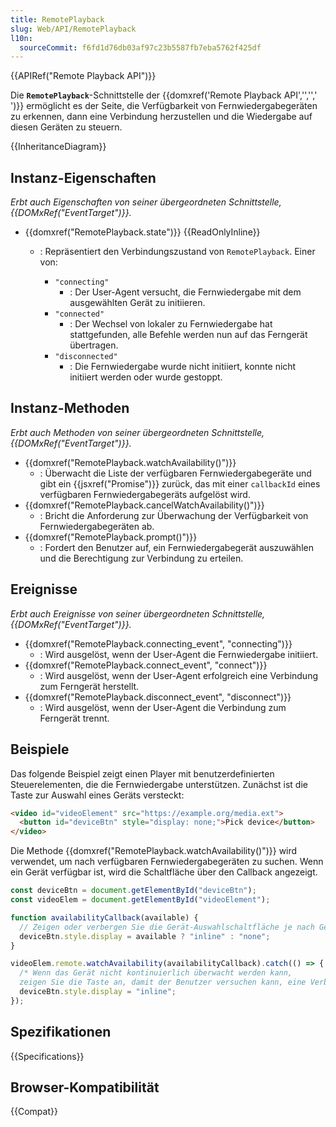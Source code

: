 ```yaml
---
title: RemotePlayback
slug: Web/API/RemotePlayback
l10n:
  sourceCommit: f6fd1d76db03af97c23b5587fb7eba5762f425df
---
```


{{APIRef("Remote Playback API")}}

Die **`RemotePlayback`**-Schnittstelle der {{domxref('Remote Playback API','','',' ')}} ermöglicht es der Seite, die Verfügbarkeit von Fernwiedergabegeräten zu erkennen, dann eine Verbindung herzustellen und die Wiedergabe auf diesen Geräten zu steuern.

{{InheritanceDiagram}}

## Instanz-Eigenschaften

_Erbt auch Eigenschaften von seiner übergeordneten Schnittstelle, {{DOMxRef("EventTarget")}}._

- {{domxref("RemotePlayback.state")}} {{ReadOnlyInline}}

  - : Repräsentiert den Verbindungszustand von `RemotePlayback`. Einer von:

    - `"connecting"`
      - : Der User-Agent versucht, die Fernwiedergabe mit dem ausgewählten Gerät zu initiieren.
    - `"connected"`
      - : Der Wechsel von lokaler zu Fernwiedergabe hat stattgefunden, alle Befehle werden nun auf das Ferngerät übertragen.
    - `"disconnected"`
      - : Die Fernwiedergabe wurde nicht initiiert, konnte nicht initiiert werden oder wurde gestoppt.

## Instanz-Methoden

_Erbt auch Methoden von seiner übergeordneten Schnittstelle, {{DOMxRef("EventTarget")}}._

- {{domxref("RemotePlayback.watchAvailability()")}}
  - : Überwacht die Liste der verfügbaren Fernwiedergabegeräte und gibt ein {{jsxref("Promise")}} zurück, das mit einer `callbackId` eines verfügbaren Fernwiedergabegeräts aufgelöst wird.
- {{domxref("RemotePlayback.cancelWatchAvailability()")}}
  - : Bricht die Anforderung zur Überwachung der Verfügbarkeit von Fernwiedergabegeräten ab.
- {{domxref("RemotePlayback.prompt()")}}
  - : Fordert den Benutzer auf, ein Fernwiedergabegerät auszuwählen und die Berechtigung zur Verbindung zu erteilen.

## Ereignisse

_Erbt auch Ereignisse von seiner übergeordneten Schnittstelle, {{DOMxRef("EventTarget")}}._

- {{domxref("RemotePlayback.connecting_event", "connecting")}}
  - : Wird ausgelöst, wenn der User-Agent die Fernwiedergabe initiiert.
- {{domxref("RemotePlayback.connect_event", "connect")}}
  - : Wird ausgelöst, wenn der User-Agent erfolgreich eine Verbindung zum Ferngerät herstellt.
- {{domxref("RemotePlayback.disconnect_event", "disconnect")}}
  - : Wird ausgelöst, wenn der User-Agent die Verbindung zum Ferngerät trennt.

## Beispiele

Das folgende Beispiel zeigt einen Player mit benutzerdefinierten Steuerelementen, die die Fernwiedergabe unterstützen. Zunächst ist die Taste zur Auswahl eines Geräts versteckt:

```html
<video id="videoElement" src="https://example.org/media.ext">
  <button id="deviceBtn" style="display: none;">Pick device</button>
</video>
```

Die Methode {{domxref("RemotePlayback.watchAvailability()")}} wird verwendet, um nach verfügbaren Fernwiedergabegeräten zu suchen. Wenn ein Gerät verfügbar ist, wird die Schaltfläche über den Callback angezeigt.

```js
const deviceBtn = document.getElementById("deviceBtn");
const videoElem = document.getElementById("videoElement");

function availabilityCallback(available) {
  // Zeigen oder verbergen Sie die Gerät-Auswahlschaltfläche je nach Geräteverfügbarkeit.
  deviceBtn.style.display = available ? "inline" : "none";
}

videoElem.remote.watchAvailability(availabilityCallback).catch(() => {
  /* Wenn das Gerät nicht kontinuierlich überwacht werden kann,
  zeigen Sie die Taste an, damit der Benutzer versuchen kann, eine Verbindung herzustellen.*/
  deviceBtn.style.display = "inline";
});
```

## Spezifikationen

{{Specifications}}

## Browser-Kompatibilität

{{Compat}}
